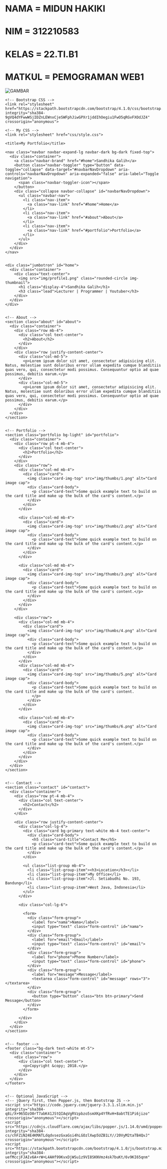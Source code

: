 #   NAMA    = MIDUN HAKIKI
#   NIM     = 312210583
#   KELAS   = 22.TI.B1
#   MATKUL  = PEMOGRAMAN WEB1

![GAMBAR](https://upload.wikimedia.org/wikipedia/commons/thumb/b/b2/Bootstrap_logo.svg/800px-Bootstrap_logo.svg.png)

<!doctype html>
<html lang="en">
  <head>
    <!-- Required meta tags -->
    <meta charset="utf-8">
    <meta name="viewport" content="width=device-width, initial-scale=1, shrink-to-fit=no">

    <!-- Bootstrap CSS -->
    <link rel="stylesheet" href="https://stackpath.bootstrapcdn.com/bootstrap/4.1.0/css/bootstrap.min.css" integrity="sha384-9gVQ4dYFwwWSjIDZnLEWnxCjeSWFphJiwGPXr1jddIhOegiu1FwO5qRGvFXOdJZ4" crossorigin="anonymous">

    <!-- My CSS -->
    <link rel="stylesheet" href="css/style.css">

    <title>My Portfolio</title>
  </head>
  <body>

    <nav class="navbar navbar-expand-lg navbar-dark bg-dark fixed-top">
      <div class="container">
        <a class="navbar-brand" href="#home">Sandhika Galih</a>
        <button class="navbar-toggler" type="button" data-toggle="collapse" data-target="#navbarNavDropdown" aria-controls="navbarNavDropdown" aria-expanded="false" aria-label="Toggle navigation">
          <span class="navbar-toggler-icon"></span>
        </button>
        <div class="collapse navbar-collapse" id="navbarNavDropdown">
          <ul class="navbar-nav">
            <li class="nav-item">
              <a class="nav-link" href="#home">Home</a>
            </li>
            <li class="nav-item">
              <a class="nav-link" href="#about">About</a>
            </li>
            <li class="nav-item">
              <a class="nav-link" href="#portfolio">Portfolio</a>
            </li>
          </ul>
        </div>
      </div>
    </nav>


    <div class="jumbotron" id="home">
      <div class="container">
        <div class="text-center">
          <img src="img/profile1.png" class="rounded-circle img-thumbnail">
          <h1 class="display-4">Sandhika Galih</h1>
          <h3 class="lead">Lecturer | Programmer | Youtuber</h3>
        </div>
      </div>
    </div>


    <!-- About -->
    <section class="about" id="about">
      <div class="container">
        <div class="row mb-4">
          <div class="col text-center">
            <h2>About</h2>
          </div>
        </div>
        <div class="row justify-content-center">
          <div class="col-md-5">
            <p>Lorem ipsum dolor sit amet, consectetur adipisicing elit. Natus, molestiae sunt doloribus error ullam expedita cumque blanditiis quas vero, qui, consectetur modi possimus. Consequuntur optio ad quae possimus, debitis earum.</p>
          </div>
          <div class="col-md-5">
            <p>Lorem ipsum dolor sit amet, consectetur adipisicing elit. Natus, molestiae sunt doloribus error ullam expedita cumque blanditiis quas vero, qui, consectetur modi possimus. Consequuntur optio ad quae possimus, debitis earum.</p>
          </div>
        </div>
      </div>
    </section>


    <!-- Portfolio -->
    <section class="portfolio bg-light" id="portfolio">
      <div class="container">
        <div class="row pt-4 mb-4">
          <div class="col text-center">
            <h2>Portfolio</h2>
          </div>
        </div>
        <div class="row">
          <div class="col-md mb-4">
            <div class="card">
              <img class="card-img-top" src="img/thumbs/1.png" alt="Card image cap">
              <div class="card-body">
                <p class="card-text">Some quick example text to build on the card title and make up the bulk of the card's content.</p>
              </div>
            </div>
          </div>

          <div class="col-md mb-4">
            <div class="card">
              <img class="card-img-top" src="img/thumbs/2.png" alt="Card image cap">
              <div class="card-body">
                <p class="card-text">Some quick example text to build on the card title and make up the bulk of the card's content.</p>
              </div>
            </div>
          </div>

          <div class="col-md mb-4">
            <div class="card">
              <img class="card-img-top" src="img/thumbs/3.png" alt="Card image cap">
              <div class="card-body">
                <p class="card-text">Some quick example text to build on the card title and make up the bulk of the card's content.</p>
              </div>
            </div>
          </div>   
        </div>

        <div class="row">
          <div class="col-md mb-4">
            <div class="card">
              <img class="card-img-top" src="img/thumbs/4.png" alt="Card image cap">
              <div class="card-body">
                <p class="card-text">Some quick example text to build on the card title and make up the bulk of the card's content.</p>
              </div>
            </div>
          </div> 
          <div class="col-md mb-4">
            <div class="card">
              <img class="card-img-top" src="img/thumbs/5.png" alt="Card image cap">
              <div class="card-body">
                <p class="card-text">Some quick example text to build on the card title and make up the bulk of the card's content.
                </p>
              </div>
            </div>
          </div>

          <div class="col-md mb-4">
            <div class="card">
              <img class="card-img-top" src="img/thumbs/6.png" alt="Card image cap">
              <div class="card-body">
                <p class="card-text">Some quick example text to build on the card title and make up the bulk of the card's content.</p>
              </div>
            </div>
          </div>
        </div>
      </div>
    </section>


    <!-- Contact -->
    <section class="contact" id="contact">
      <div class="container">
        <div class="row pt-4 mb-4">
          <div class="col text-center">
            <h2>Contact</h2>
          </div>
        </div>

        <div class="row justify-content-center">
          <div class="col-lg-4">
            <div class="card bg-primary text-white mb-4 text-center">
              <div class="card-body">
                <h5 class="card-title">Contact Me</h5>
                <p class="card-text">Some quick example text to build on the card title and make up the bulk of the card's content.</p>
              </div>
            </div>
            
            <ul class="list-group mb-4">
              <li class="list-group-item"><h3>Location</h3></li>
              <li class="list-group-item">My Office</li>
              <li class="list-group-item">Jl. Setiabudhi No. 193, Bandung</li>
              <li class="list-group-item">West Java, Indonesia</li>
            </ul>
          </div>

          <div class="col-lg-6">
            
            <form>
              <div class="form-group">
                <label for="nama">Nama</label>
                <input type="text" class="form-control" id="nama">
              </div>
              <div class="form-group">
                <label for="email">Email</label>
                <input type="text" class="form-control" id="email">
              </div>
              <div class="form-group">
                <label for="phone">Phone Number</label>
                <input type="text" class="form-control" id="phone">
              </div>
              <div class="form-group">
                <label for="message">Message</label>
                <textarea class="form-control" id="message" rows="3"></textarea>
              </div>
              <div class="form-group">
                <button type="button" class="btn btn-primary">Send Message</button>
              </div>
            </form>

          </div>
        </div>
      </div>
    </section>


    <!-- footer -->
    <footer class="bg-dark text-white mt-5">
      <div class="container">
        <div class="row">
          <div class="col text-center">
            <p>Copyright &copy; 2018.</p>
          </div>
        </div>
      </div>
    </footer>

    
    <!-- Optional JavaScript -->
    <!-- jQuery first, then Popper.js, then Bootstrap JS -->
    <script src="https://code.jquery.com/jquery-3.3.1.slim.min.js" integrity="sha384-q8i/X+965DzO0rT7abK41JStQIAqVgRVzpbzo5smXKp4YfRvH+8abtTE1Pi6jizo" crossorigin="anonymous"></script>
    <script src="https://cdnjs.cloudflare.com/ajax/libs/popper.js/1.14.0/umd/popper.min.js" integrity="sha384-cs/chFZiN24E4KMATLdqdvsezGxaGsi4hLGOzlXwp5UZB1LY//20VyM2taTB4QvJ" crossorigin="anonymous"></script>
    <script src="https://stackpath.bootstrapcdn.com/bootstrap/4.1.0/js/bootstrap.min.js" integrity="sha384-uefMccjFJAIv6A+rW+L4AHf99KvxDjWSu1z9VI8SKNVmz4sk7buKt/6v9KI65qnm" crossorigin="anonymous"></script>
  </body>
</html>